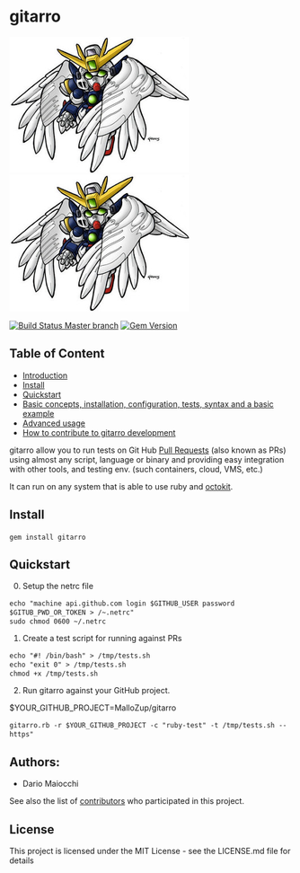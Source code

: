 # gitarro

![GUNDAM image](doc/gundam.jpg)
![GUNDAM image](doc/gundam.jpg)

[![Build Status Master branch](https://travis-ci.org/openSUSE/gitarro.svg?branch=master)](https://travis-ci.org/openSUSE/gitarro)
[![Gem Version](https://badge.fury.io/rb/gitarro.svg)](https://badge.fury.io/rb/gitarro)

## Table of Content
- [Introduction](#introduction)
- [Install](#install)
- [Quickstart](#quickstart)
- [Basic concepts, installation, configuration, tests, syntax and a basic example](doc/BASICS.md)
- [Advanced usage](doc/ADVANCED.md)
- [How to contribute to gitarro development](doc/CONTRIBUTING.md)

gitarro allow you to run tests on Git Hub [Pull Requests](https://help.github.com/articles/about-pull-requests/) (also known as PRs) using almost any script, language or binary and providing easy integration with other tools, and testing env. (such containers, cloud, VMS, etc.)

It can run on any system that is able to use ruby and [octokit](https://github.com/octokit/octokit.rb).

## Install

``` gem install gitarro ```


## Quickstart


0. Setup the netrc file

```console
echo "machine api.github.com login $GITHUB_USER password $GITUB_PWD_OR_TOKEN > /~.netrc"
sudo chmod 0600 ~/.netrc
```
1. Create a test script for running against PRs
```console
echo "#! /bin/bash" > /tmp/tests.sh
echo "exit 0" > /tmp/tests.sh
chmod +x /tmp/tests.sh
```

2. Run gitarro against your GitHub project.

$YOUR_GITHUB_PROJECT=MalloZup/gitarro 

```console
gitarro.rb -r $YOUR_GITHUB_PROJECT -c "ruby-test" -t /tmp/tests.sh --https"
```

## Authors:

-  Dario Maiocchi 

See also the list of [contributors](https://github.com/openSUSE/gitarro/graphs/contributors) who participated in this project.

## License 

This project is licensed under the MIT License - see the LICENSE.md file for details

